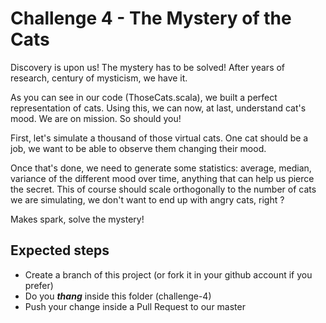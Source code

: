 # Challenge 4 - The Mystery of the Cats

Discovery is upon us! The mystery has to be solved! 
After years of research, century of mysticism, we have it.

As you can see in our code (ThoseCats.scala), we built a perfect representation of cats.
Using this, we can now, at last, understand cat's mood. We are on mission. So should you!

First, let's simulate a thousand of those virtual cats.
One cat should be a job, we want to be able to observe them changing their mood.

Once that's done, we need to generate some statistics: average, median, variance of the different mood over time, anything 
that can help us pierce the secret.
This of course should scale orthogonally to the number of cats we are simulating, we don't want to end up with angry 
cats, right ?

Makes spark, solve the mystery!

## Expected steps
+ Create a branch of this project (or fork it in your github account if you prefer)
+ Do you **_thang_** inside this folder (challenge-4)
+ Push your change inside a Pull Request to our master